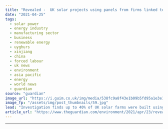 ```yaml
---
title: "Revealed -  UK solar projects using panels from firms linked to Xinjiang forced labour"
date: "2021-04-25"
tags: 
  - solar power
  - energy industry
  - manufacturing sector
  - business
  - renewable energy
  - uyghurs
  - xinjiang
  - china
  - forced labour
  - uk news
  - environment
  - asia pacific
  - energy
  - world news
  - guardian
source: "guardian"
image_url: "https://i.guim.co.uk/img/media/538fc9a8f43e1b09b5fd95a1e3e17c8285c812af/0_195_3500_2101/master/3500.jpg?width=460&quality=85&auto=format&fit=max&s=fc3d0a8989a5006c3bd5571fad680e39"
image_fp: "/assets/img/post_thumbnails/59.jpg"
lead: "Investigation finds up to 40% of UK solar farms were built using panels from leading Chinese companiesSolar projects commissioned by the Ministry of Defence, the government’s Coal Authority, United Utilities and some of the UK’s biggest renewable ene..."
article_url: "https://www.theguardian.com/environment/2021/apr/23/revealed-uk-solar-projects-using-panels-from-firms-linked-to-xinjiang-forced-labour"
---
```


---
